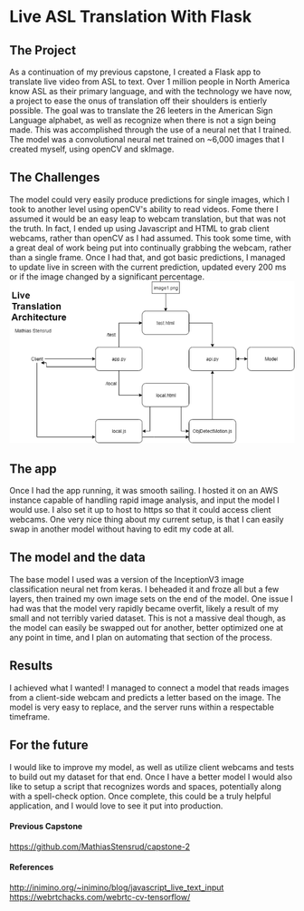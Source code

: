 # Live ASL Translation With Flask
## The Project
As a continuation of my previous capstone, I created a Flask app to translate live video from ASL to text. Over 1 million people in North America know ASL as their primary language, and with the technology we have now, a project to ease the onus of translation off their shoulders is entierly possible. The goal was to translate the 26 leeters in the American Sign Language alphabet, as well as recognize when there is not a sign being made. This was accomplished through the use of a neural net that I trained. The model was a convolutional neural net trained on ~6,000 images that I created myself, using openCV and skImage.
## The Challenges
The model could very easily produce predictions for single images, which I took to another level using openCV's ability to read videos. Fome there I assumed it would be an easy leap to webcam translation, but that was not the truth. In fact, I ended up using Javascript and HTML to grab client webcams, rather than openCV as I had assumed. This took some time, with a great deal of work being put into continually grabbing the webcam, rather than a single frame. Once I had that, and got basic predictions, I managed to update live in screen with the current prediction, updated every 200 ms or if the image changed by a significant percentage.
![](flow.png)
## The app
Once I had the app running, it was smooth sailing. I hosted it on an AWS instance capable of handling rapid image analysis, and input the model I would use. I also set it up to host to https so that it could access client webcams. One very nice thing about my current setup, is that I can easily swap in another model without having to edit my code at all.
## The model and the data
The base model I used was a version of the InceptionV3 image classification neural net from keras. I beheaded it and froze all but a few layers, then trained my own image sets on the end of the model. One issue I had was that the model very rapidly became overfit, likely a result of my small and not terribly varied dataset. This is not a massive deal though, as the model can easily be swapped out for another, better optimized one at any point in time, and I plan on automating that section of the process.
## Results
I achieved what I wanted! I managed to connect a model that reads images from a client-side webcam and predicts a letter based on the image. The model is very easy to replace, and the server runs within a respectable timeframe.

## For the future
I would like to improve my model, as well as utilize client webcams and tests to build out my dataset for that end. Once I have a better model I would also like to setup a script that recognizes words and spaces, potentially along with a spell-check option. Once complete, this could be a truly helpful application, and I would love to see it put into production.


#### Previous Capstone
https://github.com/MathiasStensrud/capstone-2

#### References
http://inimino.org/~inimino/blog/javascript_live_text_input
https://webrtchacks.com/webrtc-cv-tensorflow/
